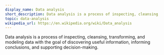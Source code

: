 ```yaml
---
display_name: Data analysis
short_description: Data analysis is a process of inspecting, cleansing, transforming, and modeling data.
topic: data-analysis
wikipedia_url: https://en.wikipedia.org/wiki/Data_analysis
---
```


Data analysis is a process of inspecting, cleansing, transforming, and modeling data with the goal of discovering useful information, informing conclusions, and supporting decision-making.
